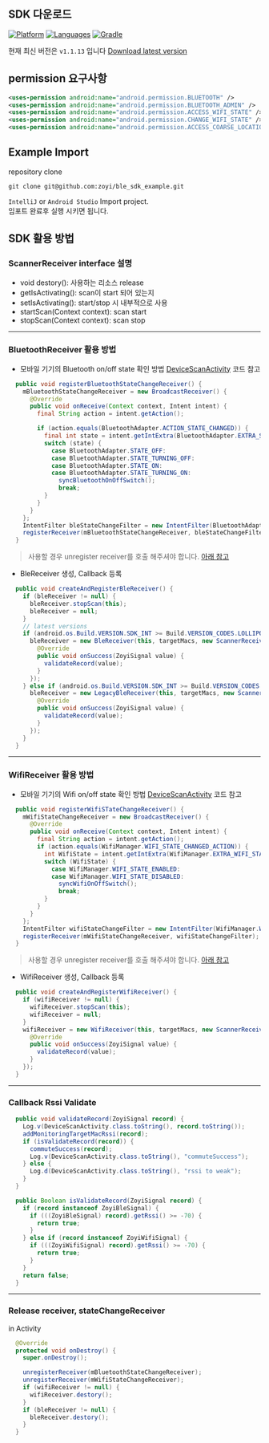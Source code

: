 ## SDK 다운로드
[![Platform](https://img.shields.io/badge/platform-android-orange.svg)]()
[![Languages](https://img.shields.io/badge/language-java7-yellow.svg)]()
[![Gradle](https://img.shields.io/badge/gradle-4.4-blue.svg)]()

현재 최신 버전은 `v1.1.13` 입니다  [Download latest version](/app/libs)

## permission 요구사항
```xml
<uses-permission android:name="android.permission.BLUETOOTH" />
<uses-permission android:name="android.permission.BLUETOOTH_ADMIN" />
<uses-permission android:name="android.permission.ACCESS_WIFI_STATE" />
<uses-permission android:name="android.permission.CHANGE_WIFI_STATE" />
<uses-permission android:name="android.permission.ACCESS_COARSE_LOCATION"/>
```


## Example Import

repository clone

```
git clone git@github.com:zoyi/ble_sdk_example.git
```

`IntelliJ` or `Android Studio` Import project.</br>
임포트 완료후 실행 시키면 됩니다.

## SDK 활용 방법

### ScannerReceiver interface 설명
- void destory(): 사용하는 리소스 release
- getIsActivating(): scan이 start 되어 있는지
- setIsActivating(): start/stop 시 내부적으로 사용
- startScan(Context context): scan start
- stopScan(Context context): scan stop

----------------------------

### BluetoothReceiver 활용 방법

- 모바일 기기의 Bluetooth on/off state 확인 방법 [DeviceScanActivity](/app/src/main/java/com/zoyi/commutecheck/app/Activity/DeviceScanActivity.java) 코드 참고

```java
  public void registerBluetoothStateChangeReceiver() {
    mBluetoothStateChangeReceiver = new BroadcastReceiver() {
      @Override
      public void onReceive(Context context, Intent intent) {
        final String action = intent.getAction();

        if (action.equals(BluetoothAdapter.ACTION_STATE_CHANGED)) {
          final int state = intent.getIntExtra(BluetoothAdapter.EXTRA_STATE, BluetoothAdapter.ERROR);
          switch (state) {
            case BluetoothAdapter.STATE_OFF:
            case BluetoothAdapter.STATE_TURNING_OFF:
            case BluetoothAdapter.STATE_ON:
            case BluetoothAdapter.STATE_TURNING_ON:
              syncBluetoothOnOffSwitch();
              break;
          }
        }
      }
    };
    IntentFilter bleStateChangeFilter = new IntentFilter(BluetoothAdapter.ACTION_STATE_CHANGED);
    registerReceiver(mBluetoothStateChangeReceiver, bleStateChangeFilter);
  }
```

> 사용할 경우 unregister receiver를 호출 해주셔야 합니다. [아래 참고](/README.md#release-receiver-statechangereceiver)

- BleReceiver 생성, Callback 등록

```java
  public void createAndRegisterBleReceiver() {
    if (bleReceiver != null) {
      bleReceiver.stopScan(this);
      bleReceiver = null;
    }
    // latest versions
    if (android.os.Build.VERSION.SDK_INT >= Build.VERSION_CODES.LOLLIPOP) {
      bleReceiver = new BleReceiver(this, targetMacs, new ScannerReceiverCallback() {
        @Override
        public void onSuccess(ZoyiSignal value) {
          validateRecord(value);
        }
      });
    } else if (android.os.Build.VERSION.SDK_INT >= Build.VERSION_CODES.JELLY_BEAN_MR2) {
      bleReceiver = new LegacyBleReceiver(this, targetMacs, new ScannerReceiverCallback() {
        @Override
        public void onSuccess(ZoyiSignal value) {
          validateRecord(value);
        }
      });
    }
  }
```

----------------------------

### WifiReceiver 활용 방법

- 모바일 기기의 Wifi on/off state 확인 방법 [DeviceScanActivity](/app/src/main/java/com/zoyi/commutecheck/app/Activity/DeviceScanActivity.java) 코드 참고

```java
  public void registerWifiSTateChangeReceiver() {
    mWifiStateChangeReceiver = new BroadcastReceiver() {
      @Override
      public void onReceive(Context context, Intent intent) {
        final String action = intent.getAction();
        if (action.equals(WifiManager.WIFI_STATE_CHANGED_ACTION)) {
          int WifiState = intent.getIntExtra(WifiManager.EXTRA_WIFI_STATE, WifiManager.WIFI_STATE_UNKNOWN);
          switch (WifiState) {
            case WifiManager.WIFI_STATE_ENABLED:
            case WifiManager.WIFI_STATE_DISABLED:
              syncWifiOnOffSwitch();
              break;
          }
        }
      }
    };
    IntentFilter wifiStateChangeFilter = new IntentFilter(WifiManager.WIFI_STATE_CHANGED_ACTION);
    registerReceiver(mWifiStateChangeReceiver, wifiStateChangeFilter);
  }
```

> 사용할 경우 unregister receiver를 호출 해주셔야 합니다. [아래 참고](/README.md#release-receiver-statechangereceiver)

- WifiReceiver 생성, Callback 등록

```java
  public void createAndRegisterWifiReceiver() {
    if (wifiReceiver != null) {
      wifiReceiver.stopScan(this);
      wifiReceiver = null;
    }
    wifiReceiver = new WifiReceiver(this, targetMacs, new ScannerReceiverCallback() {
      @Override
      public void onSuccess(ZoyiSignal value) {
        validateRecord(value);
      }
    });
  }
```

----------------------------

### Callback Rssi Validate

```java
  public void validateRecord(ZoyiSignal record) {
    Log.v(DeviceScanActivity.class.toString(), record.toString());
    addMonitoringTargetMacRssi(record);
    if (isValidateRecord(record)) {
      commuteSuccess(record);
      Log.v(DeviceScanActivity.class.toString(), "commuteSuccess");
    } else {
      Log.d(DeviceScanActivity.class.toString(), "rssi to weak");
    }
  }
```

```java
  public Boolean isValidateRecord(ZoyiSignal record) {
    if (record instanceof ZoyiBleSignal) {
      if (((ZoyiBleSignal) record).getRssi() >= -70) {
        return true;
      }
    } else if (record instanceof ZoyiWifiSignal) {
      if (((ZoyiWifiSignal) record).getRssi() >= -70) {
        return true;
      }
    }
    return false;
  }
```

----------------------------

### Release receiver, stateChangeReceiver

in Activity

```java
  @Override
  protected void onDestroy() {
    super.onDestroy();

    unregisterReceiver(mBluetoothStateChangeReceiver);
    unregisterReceiver(mWifiStateChangeReceiver);
    if (wifiReceiver != null) {
      wifiReceiver.destory();
    }
    if (bleReceiver != null) {
      bleReceiver.destory();
    }
  }
```
